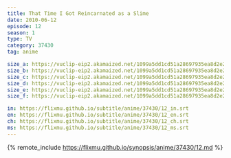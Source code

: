 ```yaml
---
title: That Time I Got Reincarnated as a Slime
date: 2010-06-12
episode: 12
season: 1
type: TV
category: 37430
tag: anime

size_a: https://vuclip-eip2.akamaized.net/1099a5dd1cd51a28697935ea8d2e2b7c/vp63207_V20210324053829/hlsc_e2931_2.m3u8
size_b: https://vuclip-eip2.akamaized.net/1099a5dd1cd51a28697935ea8d2e2b7c/vp63207_V20210324053829/hlsc_e2931_3.m3u8
size_c: https://vuclip-eip2.akamaized.net/1099a5dd1cd51a28697935ea8d2e2b7c/vp63207_V20210324053829/hlsc_e2931_4.m3u8
size_d: https://vuclip-eip2.akamaized.net/1099a5dd1cd51a28697935ea8d2e2b7c/vp63207_V20210324053829/hlsc_e2931_5.m3u8
size_e: https://vuclip-eip2.akamaized.net/1099a5dd1cd51a28697935ea8d2e2b7c/vp63207_V20210324053829/hlsc_e2931_6.m3u8
size_f: https://vuclip-eip2.akamaized.net/1099a5dd1cd51a28697935ea8d2e2b7c/vp63207_V20210324053829/hlsc_e2931_7.m3u8

in: https://flixmu.github.io/subtitle/anime/37430/12_in.srt
en: https://flixmu.github.io/subtitle/anime/37430/12_en.srt
ch: https://flixmu.github.io/subtitle/anime/37430/12_ch.srt
ms: https://flixmu.github.io/subtitle/anime/37430/12_ms.srt
---
```

{% remote_include https://flixmu.github.io/synopsis/anime/37430/12.md %}
